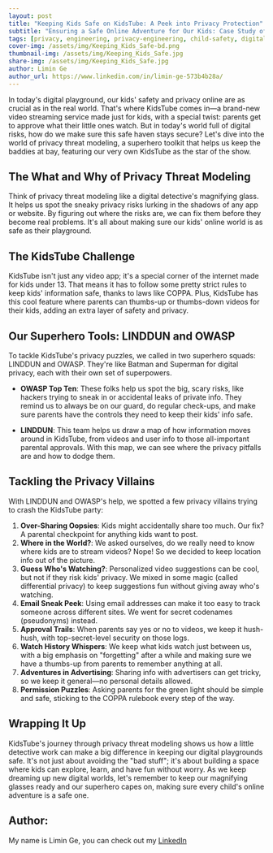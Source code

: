 ```yaml
---
layout: post
title: "Keeping Kids Safe on KidsTube: A Peek into Privacy Protection"
subtitle: "Ensuring a Safe Online Adventure for Our Kids: Case Study of KidsTube"
tags: [privacy, engineering, privacy-engineering, child-safety, digital-wellbeing]
cover-img: /assets/img/Keeping_Kids_Safe-bd.png
thumbnail-img: /assets/img/Keeping_Kids_Safe.jpg
share-img: /assets/img/Keeping_Kids_Safe.jpg
author: Limin Ge
author_url: https://www.linkedin.com/in/limin-ge-573b4b28a/
---
```


In today's digital playground, our kids' safety and privacy online are as crucial as in the real world. That's where KidsTube comes in—a brand-new video streaming service made just for kids, with a special twist: parents get to approve what their little ones watch. But in today's world full of digital risks, how do we make sure this safe haven stays secure? Let's dive into the world of privacy threat modeling, a superhero toolkit that helps us keep the baddies at bay, featuring our very own KidsTube as the star of the show.

## The What and Why of Privacy Threat Modeling

Think of privacy threat modeling like a digital detective's magnifying glass. It helps us spot the sneaky privacy risks lurking in the shadows of any app or website. By figuring out where the risks are, we can fix them before they become real problems. It's all about making sure our kids' online world is as safe as their playground.

## The KidsTube Challenge

KidsTube isn't just any video app; it's a special corner of the internet made for kids under 13. That means it has to follow some pretty strict rules to keep kids' information safe, thanks to laws like COPPA. Plus, KidsTube has this cool feature where parents can thumbs-up or thumbs-down videos for their kids, adding an extra layer of safety and privacy.

## Our Superhero Tools: LINDDUN and OWASP

To tackle KidsTube's privacy puzzles, we called in two superhero squads: LINDDUN and OWASP. They're like Batman and Superman for digital privacy, each with their own set of superpowers.

- **OWASP Top Ten**: These folks help us spot the big, scary risks, like hackers trying to sneak in or accidental leaks of private info. They remind us to always be on our guard, do regular check-ups, and make sure parents have the controls they need to keep their kids' info safe.

- **LINDDUN**: This team helps us draw a map of how information moves around in KidsTube, from videos and user info to those all-important parental approvals. With this map, we can see where the privacy pitfalls are and how to dodge them.

## Tackling the Privacy Villains

With LINDDUN and OWASP's help, we spotted a few privacy villains trying to crash the KidsTube party:

1. **Over-Sharing Oopsies**: Kids might accidentally share too much. Our fix? A parental checkpoint for anything kids want to post.
2. **Where in the World?**: We asked ourselves, do we really need to know where kids are to stream videos? Nope! So we decided to keep location info out of the picture.
3. **Guess Who's Watching?**: Personalized video suggestions can be cool, but not if they risk kids' privacy. We mixed in some magic (called differential privacy) to keep suggestions fun without giving away who's watching.
4. **Email Sneak Peek**: Using email addresses can make it too easy to track someone across different sites. We went for secret codenames (pseudonyms) instead.
5. **Approval Trails**: When parents say yes or no to videos, we keep it hush-hush, with top-secret-level security on those logs.
6. **Watch History Whispers**: We keep what kids watch just between us, with a big emphasis on "forgetting" after a while and making sure we have a thumbs-up from parents to remember anything at all.
7. **Adventures in Advertising**: Sharing info with advertisers can get tricky, so we keep it general—no personal details allowed.
8. **Permission Puzzles**: Asking parents for the green light should be simple and safe, sticking to the COPPA rulebook every step of the way.

## Wrapping It Up

KidsTube's journey through privacy threat modeling shows us how a little detective work can make a big difference in keeping our digital playgrounds safe. It's not just about avoiding the "bad stuff"; it's about building a space where kids can explore, learn, and have fun without worry. As we keep dreaming up new digital worlds, let's remember to keep our magnifying glasses ready and our superhero capes on, making sure every child's online adventure is a safe one.

## Author:

My name is Limin Ge, you can check out my [LinkedIn](https://www.linkedin.com/in/limin-ge-573b4b28a/)
